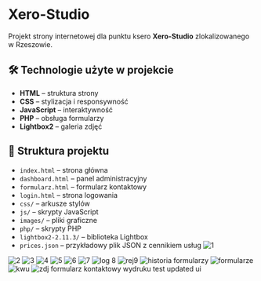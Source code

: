 # Xero-Studio

Projekt strony internetowej dla punktu ksero **Xero-Studio** zlokalizowanego w Rzeszowie.

## 🛠️ Technologie użyte w projekcie

- **HTML** – struktura strony
- **CSS** – stylizacja i responsywność
- **JavaScript** – interaktywność
- **PHP** – obsługa formularzy
- **Lightbox2** – galeria zdjęć

## 📂 Struktura projektu

- `index.html` – strona główna
- `dashboard.html` – panel administracyjny
- `formularz.html` – formularz kontaktowy
- `login.html` – strona logowania
- `css/` – arkusze stylów
- `js/` – skrypty JavaScript
- `images/` – pliki graficzne
- `php/` – skrypty PHP
- `lightbox2-2.11.3/` – biblioteka Lightbox
- `prices.json` – przykładowy plik JSON z cennikiem usług
![1](https://github.com/user-attachments/assets/18f545ab-282e-4267-a219-908ab4c73daf)

![2](https://github.com/user-attachments/assets/d83cc8d9-a341-4f46-acad-9db56ee95b62)
![3](https://github.com/user-attachments/assets/8d6868b7-9082-4de8-9432-52c7f87d9af2)
![4](https://github.com/user-attachments/assets/933d6e8f-e880-4b78-9528-342a631fee1f)
![5](https://github.com/user-attachments/assets/527b8c38-d150-49ab-8176-ea6c8cf9eeaa)
![6](https://github.com/user-attachments/assets/af788312-6445-4d9b-ac5c-122f09223765)
![7](https://github.com/user-attachments/assets/dec8e316-2ec6-4851-930b-3cab0ced1254)
![log 8](https://github.com/user-attachments/assets/5b6a8222-6978-4e59-9fb0-8db09d127610)
![rej9](https://github.com/user-attachments/assets/ea8dce4a-fe72-4857-830f-78f542506d1b)
![historia formularzy](https://github.com/user-attachments/assets/9160aa92-88c3-4820-a4cd-38c1c4c3aca0)
![formularze](https://github.com/user-attachments/assets/543834c4-487d-4395-9f1b-75482a10f10d)
![kwu](https://github.com/user-attachments/assets/8f7eaedd-2cb1-4a24-815a-758b03a460ca)
![zdj formularz kontaktowy wydruku test updated ui](https://github.com/user-attachments/assets/a83edaec-e43d-47a2-94b7-8ade2dd574a2)
